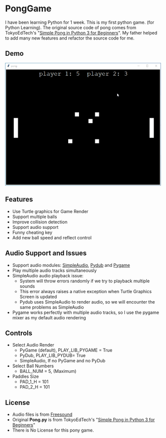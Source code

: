 # PongGame
I have been learning Python for 1 week. This is my first python game. (for Python Learning).
The original source code of pong comes from TokyoEdTech's "[Simple Pong in Python 3 for Beginners](http://christianthompson.com/sites/default/files/Pong/pong.py)".
My father helped to add many new features and refactor the source code for me. 

## Demo

![Pong Demo](/demo/pong.gif?raw=true "Pong Demo")

## Features

- Use Turtle graphics for Game Render
- Support multiple balls
- Improve collision detection
- Support audio support
- Funny cheating key
- Add new ball speed and reflect control

## Audio Support and Issues

- Support audio modules: [SimpleAudio](https://github.com/hamiltron/py-simple-audio), [Pydub](https://github.com/jiaaro/pydub) and [Pygame](https://github.com/pygame/pygame)
- Play multiple audio tracks simultaneously
- SimpleAudio audio playback issue:
  - System will throw errors randomly if we try to playback multiple sounds
  - This error always raises a native exception when Turtle Graphics Screen is updated
  - Pydub uses SimpleAudio to render audio, so we will encounter the same problems as SimpleAudio
- Pygame works perfectly with multiple audio tracks, so I use the pygame mixer as my default audio rendering 

## Controls

- Select Audio Render
  - PyGame (default), PLAY_LIB_PYGAME = True
  - PyDub, PLAY_LIB_PYDUB= True
  - SimpleAudio, If no PyGame and no PyDub
- Select Ball Numbers
  - BALL_NUM = 5, (Maximum)
- Paddles Size
  - PAD_1_H = 101
  - PAD_2_H = 101

## License

- Audio files is from [Freesound](https://freesound.org)
- Original **Pong.py** is from TokyoEdTech's "[Simple Pong in Python 3 for Beginners](http://christianthompson.com/sites/default/files/Pong/pong.py)"
- There is No License for this pony game.



